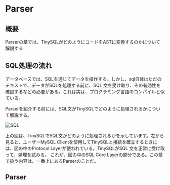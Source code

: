 # Parser

## 概要

Parserの章では、TinySQLがどのようにコードをASTに変換するのかについて解説する

## SQL処理の流れ

データベースでは、SQLを通じてデータを操作する。しかし、sql自体はただのテキストで、データがSQLを処理する前に、SQL 文を受け取り、その有効性を確認するなどの必要がある。これは実は、プログラミング言語のコンパイルと似ている。

Parserを紹介する前には、SQL文がTinySQLでどのように処理されるかについて解説する。

![SQL](imgs/proj2-1.png)

上の図は、TinySQLでSQL文がどのように処理されるかを示しています。左から見ると、ユーザーMySQL Clientを使用してTinySQLと接続を確立するときには、図の中のProtocol Layerが使われている。TinySQLがSQL 文を正常に受け取って、処理を試みる。 これが、図の中のSQL Core Layerの部分である。この章で扱う内容は、一番上にあるParserのことだ。

## Parser 

